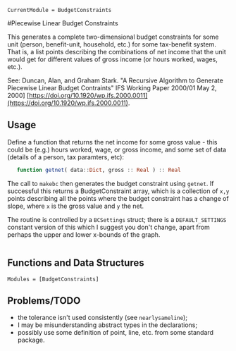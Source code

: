 ```@meta
CurrentModule = BudgetConstraints
```

#Piecewise Linear Budget Constraints

This generates a complete two-dimensional budget constraints for some unit
(person, benefit-unit, household, etc.) for some tax-benefit system. That is, a
list points describing the combinations of net income that the unit would get for different values of gross income (or hours worked, wages, etc.).

See: Duncan, Alan, and Graham Stark. "A Recursive Algorithm to Generate Piecewise Linear Budget Contraints" IFS Working Paper 2000/01 May 2, 2000] [https://doi.org/10.1920/wp.ifs.2000.0011](https://doi.org/10.1920/wp.ifs.2000.0011).


## Usage

Define a function that returns the net income for some gross value - this could be (e.g.) hours worked, wage, or gross income, and some set of data (details of a person, tax paramters, etc):

```julia
   function getnet( data::Dict, gross :: Real ) :: Real
```

 The call to `makebc` then generates the budget constraint using `getnet`. If successful this returns a BudgetConstraint array, which is a collection of `x,y` points describing all the points where the budget constraint has a change of slope, where `x` is the gross value and `y` the net.

The routine is controlled by a `BCSettings` struct; there is a `DEFAULT_SETTINGS` constant version of this which I suggest you don't change, apart from perhaps the upper and lower x-bounds of the graph.

```@index
```

## Functions and Data Structures

```@autodocs
Modules = [BudgetConstraints]
```

## Problems/TODO

* the tolerance isn't used consistently (see `nearlysameline`);
* I may be misunderstanding abstract types in the declarations;
* possibly use some definition of point, line, etc. from some standard package.
